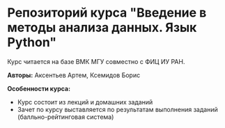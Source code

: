 # Репозиторий курса "Введение в методы анализа данных. Язык Python"

Курс читается на базе ВМК МГУ совместно с ФИЦ ИУ РАН. 

__Авторы:__ Аксентьев Артем, Ксемидов Борис

__Особенности курса:__
 - Курс состоит из лекций и домашних заданий
 - Зачет по курсу выставляется по результатам выполнения заданий (балльно-рейтинговая система)

